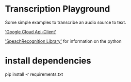 # Transcription Playground
Some simple examples to transcribe an audio source to text.

['Google Cloud Api-Client'](https://github.com/GoogleCloudPlatform/python-docs-samples/tree/master/speech/api-client)

['SpeachRecognition Library'](https://pypi.python.org/pypi/SpeechRecognition/) for information on the python 


# install dependencies
pip install -r requirements.txt
